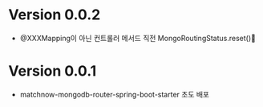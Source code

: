 # Version 0.0.2

- @XXXMapping이 아닌 컨트롤러 메서드 직전 MongoRoutingStatus.reset()🎉

# Version 0.0.1

- matchnow-mongodb-router-spring-boot-starter 초도 배포